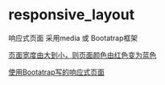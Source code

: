 # responsive_layout
响应式页面  采用media  或 Bootatrap框架


[页面宽度由大到小，则页面颜色由红色变为蓝色](https://smile-ucas.github.io/responsive_layout/test.html)


[使用Bootatrap写的响应式页面](https://smile-ucas.github.io/responsive_layout/test_bootstrap.html)
